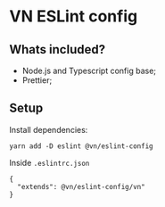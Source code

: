 # VN ESLint config

## Whats included?

- Node.js and Typescript config base;
- Prettier;

## Setup

Install dependencies:
```
yarn add -D eslint @vn/eslint-config
```
Inside `.eslintrc.json`
```
{
  "extends": @vn/eslint-config/vn"
}
```